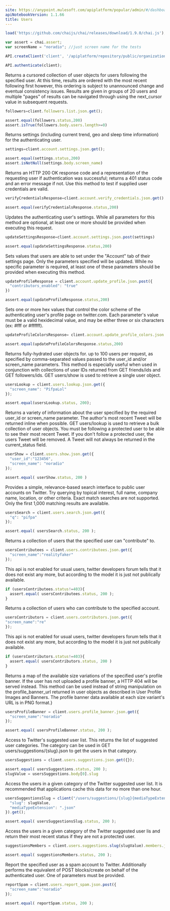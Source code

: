 ```yaml
---
site: https://anypoint.mulesoft.com/apiplatform/popular/admin/#/dashboard/apis/8026/versions/8192/portal/pages/6858/preview
apiNotebookVersion: 1.1.66
title: Users
---
```


```javascript
load('https://github.com/chaijs/chai/releases/download/1.9.0/chai.js');
```

```javascript
var assert = chai.assert;
var screenName = "noradio"; //just screen name for the tests
```

```javascript
API.createClient('client', '/apiplatform/repository/public/organizations/30/apis/8026/versions/8192/definition');
```

```javascript
API.authenticate(client);
```

Returns a cursored collection of user objects for users following the
specified user.
At this time, results are ordered with the most recent following first
however, this ordering is subject to unannounced change and eventual
consistency issues. Results are given in groups of 20 users and multiple
"pages" of results can be navigated through using the next_cursor value in
subsequent requests. 

```javascript
followers=client.followers.list.json.get();
```

```javascript
assert.equal(followers.status,200)
assert.isTrue(followers.body.users.length>=0)
```

Returns settings (including current trend, geo and sleep time information)
for the authenticating user.


```javascript
settings=client.account.settings.json.get();
```

```javascript
assert.equal(settings.status,200)
assert.isNotNull(settings.body.screen_name)
```

Returns an HTTP 200 OK response code and a representation of the requesting
user if authentication was successful; returns a 401 status code and an error
message if not. Use this method to test if supplied user credentials are valid.

```javascript
verifyCredentialsResponse=client.account.verify_credentials.json.get()
```

```javascript
assert.equal(verifyCredentialsResponse.status,200)
```

Updates the authenticating user's settings.
While all parameters for this method are optional, at least one or more
should be provided when executing this request.

```javascript
updateSettingsResponse=client.account.settings.json.post(settings)
```

```javascript
assert.equal(updateSettingsResponse.status,200)
```

Sets values that users are able to set under the "Account" tab of their
settings page. Only the parameters specified will be updated.
While no specific parameter is required, at least one of these parameters
should be provided when executing this method.

```javascript
updateProfileResponse = client.account.update_profile.json.post({
  "contributors_enabled": "true"
})
```

```javascript
assert.equal(updateProfileResponse.status,200)
```

Sets one or more hex values that control the color scheme of the authenticating
user's profile page on twitter.com. Each parameter's value must be a valid
hexidecimal value, and may be either three or six characters (ex: #fff or #ffffff).

```javascript
updateProfileColorsResponse= client.account.update_profile_colors.json.post({"profile_text_color": "000000"})
```

```javascript
assert.equal(updateProfileColorsResponse.status,200)
```

Returns fully-hydrated user objects for. up to 100 users per request, as
specified by comma-separated values passed to the user_id and/or
screen_name parameters.
This method is especially useful when used in conjunction with collections
of user IDs returned from GET friends/ids and GET followers/ids.
GET users/show is used to retrieve a single user object.

```javascript
usersLookup = client.users.lookup.json.get({
  "screen_name": "PifpaLol"
});
```

```javascript
assert.equal(usersLookup.status, 200);
```

Returns a variety of information about the user specified by the required
user_id or screen_name parameter. The author's most recent Tweet will be
returned inline when possible.
GET users/lookup is used to retrieve a bulk collection of user objects.
You must be following a protected user to be able to see their most recent
Tweet. If you don't follow a protected user, the users Tweet will be removed.
A Tweet will not always be returned in the current_status field.

```javascript
userShow = client.users.show.json.get({
  "user_id":"123456",
  "screen_name": "noradio"
});
```

```javascript
assert.equal( userShow.status, 200 )
```

Provides a simple, relevance-based search interface to public user accounts
on Twitter. Try querying by topical interest, full name, company name,
location, or other criteria. Exact match searches are not supported.
Only the first 1,000 matching results are available.

```javascript
usersSearch = client.users.search.json.get({
  "q": "pifpa"
});
```

```javascript
assert.equal( usersSearch.status, 200 );
```

Returns a collection of users that the specified user can "contribute" to.

```javascript
usersContributees = client.users.contributees.json.get({
  "screen_name":"realityfaker"
});
```

This api is not enabled for usual users, twitter developers forum tells that it does not exist any more, but according to the model it is just not publically available.

```javascript
if (usersContributees.status!=403){
  assert.equal( usersContributees.status, 200 );
}
```

Returns a collection of users who can contribute to the specified account.

```javascript
usersContributors = client.users.contributors.json.get({
"screen_name":"re"
});
```

This api is not enabled for usual users, twitter developers forum tells that it does not exist any more, but according to the model it is just not publically available.

```javascript
if (usersContributors.status!=403){
  assert.equal( usersContributors.status, 200 )
}
```

Returns a map of the available size variations of the specified user's profile
banner. If the user has not uploaded a profile banner, a HTTP 404 will be
served instead. This method can be used instead of string manipulation on the
profile_banner_url returned in user objects as described in User Profile Images
and Banners.
The profile banner data available at each size variant's URL is in PNG format.}

```javascript
usersProfileBanner = client.users.profile_banner.json.get({
  "screen_name":"noradio"
});
```

```javascript
assert.equal( usersProfileBanner.status, 200 );
```

Access to Twitter's suggested user list. This returns the list of suggested
user categories. The category can be used in GET users/suggestions/{slug}.json
to get the users in that category.

```javascript
usersSuggestions = client.users.suggestions.json.get({});
```

```javascript
assert.equal( usersSuggestions.status, 200 );
slugValue = usersSuggestions.body[0].slug
```

Access the users in a given category of the Twitter suggested user list.
It is recommended that applications cache this data for no more than one hour.

```javascript
usersSuggestionsSlug = client("/users/suggestions/{slug}{mediaTypeExtension}", {
  "slug": slugValue,
  "mediaTypeExtension": ".json"
}).get();
```

```javascript
assert.equal( usersSuggestionsSlug.status, 200 );
```

Access the users in a given category of the Twitter suggested user lis
and return their most recent status if they are not a protected user.

```javascript
suggestionsMembers = client.users.suggestions.slug(slugValue).members.json.get();
```

```javascript
assert.equal( suggestionsMembers.status, 200 );
```

Report the specified user as a spam account to Twitter. Additionally performs
the equivalent of POST blocks/create on behalf of the authenticated user.
One of parameters must be provided.

```javascript
reportSpam = client.users.report_spam.json.post({
  "screen_name":"noradio"
});
```

```javascript
assert.equal( reportSpam.status, 200 );
```